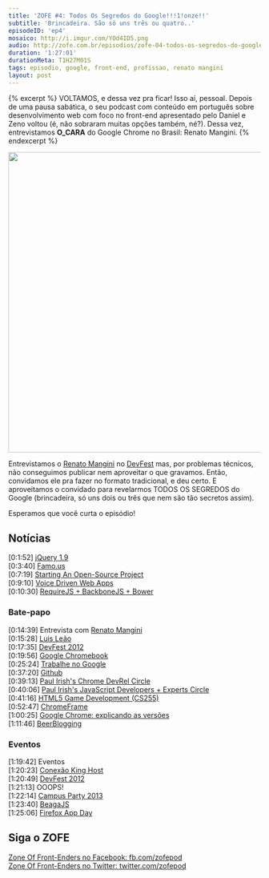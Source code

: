 ```yaml
---
title: 'ZOFE #4: Todos Os Segredos do Google!!!1!onze!!'
subtitle: 'Brincadeira. São só uns três ou quatro..'
episodeID: 'ep4'
mosaico: http://i.imgur.com/YOd4ID5.png
audio: http://zofe.com.br/episodios/zofe-04-todos-os-segredos-do-google
duration: '1:27:01'
durationMeta: T1H27M01S
tags: episodio, google, front-end, profissao, renato mangini
layout: post
---
```


{% excerpt %}
VOLTAMOS, e dessa vez pra ficar! Isso aí, pessoal. Depois de uma pausa sabática, o seu podcast com conteúdo em português sobre desenvolvimento web com foco no front-end apresentado pelo Daniel e Zeno voltou (é, não sobraram muitas opções também, né?). Dessa vez, entrevistamos **O_CARA** do Google Chrome no Brasil: Renato Mangini.
{% endexcerpt %}

<img title="Mosaico - Episódio 5 - Todos Os Segredos do Google!!!1!onze!!" src="http://i.imgur.com/YOd4ID5.png" class="mosaico" alt="" width="600" height="600">

Entrevistamos o [Renato Mangini](https://plus.google.com/102180419759627664875/posts) no [DevFest](http://devfest.com.br) mas, por problemas técnicos, não conseguimos publicar nem aproveitar o que gravamos. Então, convidamos ele pra fazer no formato tradicional, e deu certo. E aproveitamos o convidado para revelarmos TODOS OS SEGREDOS do Google (brincadeira, só uns dois ou três que nem são tão secretos assim).

Esperamos que você curta o episódio!

## Notícias

\[0:1:52\] [jQuery 1.9](http://jquery.com/)<br>
\[0:3:40\] [Famo.us](http://famo.us/)<br>
\[0:7:19\] [Starting An Open-Source Project](http://coding.smashingmagazine.com/2013/01/03/starting-open-source-project/)<br>
\[0:9:10\] [Voice Driven Web Apps](http://updates.html5rocks.com/2013/01/Voice-Driven-Web-Apps-Introduction-to-the-Web-Speech-API)<br>
\[0:10:30\] [RequireJS + BackboneJS + Bower](http://net.tutsplus.com/tutorials/javascript-ajax/a-requirejs-backbone-and-bower-starter-template/)<br>

### Bate-papo

\[0:14:39\] Entrevista com [Renato Mangini](https://plus.google.com/102180419759627664875/posts)<br>
\[0:15:28\] [Luis Leão](http://twitter.com/luisleao)<br>
\[0:17:35\] [DevFest 2012](http://devfest.com.br/)<br>
\[0:19:56\] [Google Chromebook](http://google.com/chromebook/)<br>
\[0:25:24\] [Trabalhe no Google](http://google.com/jobs/)<br>
\[0:37:20\] [Github](http://github.com/)<br>
\[0:39:13\] [Paul Irish's Chrome DevRel Circle](https://plus.google.com/113127438179392830442/posts/G1GxKUD2Tc4)<br>
\[0:40:06\] [Paul Irish's JavaScript Developers + Experts Circle](https://plus.google.com/113127438179392830442/posts/T2VqiobsvLF)<br>
\[0:41:16\] [HTML5 Game Development (CS255)](http://www.udacity.com/overview/Course/cs255/)<br>
\[0:52:47\] [ChromeFrame](http://www.google.com/chromeframe)<br>
\[1:00:25\] [Google Chrome: explicando as versões](http://google.com/chrome/)<br>
\[1:11:46\] [BeerBlogging](http://beerblogging.org/)<br>

### Eventos

\[1:19:42\] Eventos<br>
\[1:20:23\] [Conexão King Host](http://conexaokinghost.com.br/)<br>
\[1:20:49\] [DevFest 2012](http://devfest.com.br/)<br>
\[1:21:13\] OOOPS!<br>
\[1:22:14\] [Campus Party 2013](http://www.campus-party.com.br/2013/)<br>
\[1:23:40\] [BeagaJS](http://www.beagajs.com.br/)<br>
\[1:25:06\] [Firefox App Day](http://firefoxosappdays-saopaulo.eventbrite.com/)<br>


## Siga o ZOFE

[Zone Of Front-Enders no Facebook: fb.com/zofepod](http://fb.com/zofepod/ "ZOFE no Facebook: fb.com/zofepod")<br>
[Zone Of Front-Enders no Twitter: twitter.com/zofepod](http://twitter.com/zofepod/ "ZOFE no Twitter")<br>
